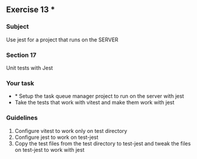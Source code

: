 <h2>Exercise 13 *</h2>

<h3>Subject</h3> 
Use jest for a project that runs on the SERVER 


<h3>Section 17 </h3>
Unit tests with Jest


<h3>Your task</h3>
<ul>
<li>* Setup the task queue manager project to run on the server with jest</li>
<li>Take the tests that work with vitest and make them work with jest</li>
</ul>

<h3>Guidelines</h3>
<ol>
<li>Configure vitest to work only on test directory</li>
<li>Configure jest to work on test-jest</li>
<li>Copy the test files from the test directory to test-jest and tweak the files on test-jest to work with jest</li>
</ol>
